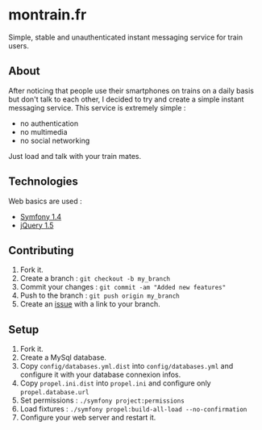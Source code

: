 montrain.fr
===========

Simple, stable and unauthenticated instant messaging service for train users.


About
-----

After noticing that people use their smartphones on trains on a daily basis but don't talk to each other, I decided to try and create a simple instant messaging service. 
This service is extremely simple :

* no authentication
* no multimedia 
* no social networking

Just load and talk with your train mates.

Technologies
------------

Web basics are used :

* [Symfony 1.4](http://www.symfony-project.org/)
* [jQuery 1.5](http://jquery.com/)

Contributing
------------

1. Fork it.
2. Create a branch : `git checkout -b my_branch`
3. Commit your changes : `git commit -am "Added new features"`
4. Push to the branch : `git push origin my_branch`
5. Create an [issue](http://github.com/KuiKui/montrain.fr/issues?sort=updated&direction=desc&_pjax=true&state=open) with a link to your branch.

Setup
-----
1. Fork it.
2. Create a MySql database.
3. Copy `config/databases.yml.dist` into `config/databases.yml` and configure it with your database connexion infos.
3. Copy `propel.ini.dist` into `propel.ini` and configure only `propel.database.url`
5. Set permissions : `./symfony project:permissions`
6. Load fixtures : `./symfony propel:build-all-load --no-confirmation`
5. Configure your web server and restart it.
